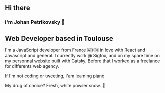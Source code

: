 ## Hi there 
### i'm Johan Petrikovsky  👋
## Web Developer based in Toulouse

I'm a JavaScript developer from France 🇦🇫🇷 in love with React and Javascript and general. I currently work @ Sigfox, and on my spare time on my personnal website built with Gatsby. Before that I worked as a freelance for differents web agency.

If I'm not coding or tweeting, i'am learning piano

My drug of choice? Fresh, white powder snow. 🤙

